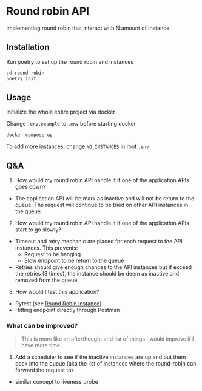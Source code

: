 # Round robin API

Implementing round robin that interact with N amount of instance

## Installation

Run poetry to set up the round robin and instances

```bash
cd round-robin
poetry init
```

## Usage
Initialize the whole entire project via docker 

Change `.env.example` to `.env` before starting docker
```bash
docker-compose up
```

To add more instances, change `NO_INSTANCES` in root `.env`

## Q&A
1. How would my round robin API handle it if one of the application APIs goes down?
* The application API will be mark as inactive and will not be return to the queue. The request will continue to be tried on other API instances in the queue. 
2. How would my round robin API handle it if one of the application APIs start to go slowly? 
* Timeout and retry mechanic are placed for each request to the API instances. This prevents:
    * Request to be hanging 
    * Slow endpoint to be return to the queue
* Retries should give enough chances to the API instances but if exceed the retries (3 times), the instance should be deem as inactive and removed from the queue. 
3. How would I test this application?
* Pytest (see [Round Robin Instance](./round-robin/robin/README.md))
* Hitting endpoint directly through Postman

### What can be improved?
> This is more like an afterthought and list of things I would improve if I have more time.
1. Add a scheduler to see if the inactive instances are up and put them back into the queue (aka the list of instances where the round-robin can forward the request to)
* similar concept to liveness probe 